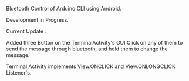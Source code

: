 Bluetooth Control of Arduino CLI using Android.

Development in Progress.

Current Update :

Added three Button on the TerminalActivity's GUI
Click on any of them to send the message through bluetooth, and hold them to change the message.

Terminal Activity implements View.ONCLICK and View.ONLONGCLICK Listener's.
